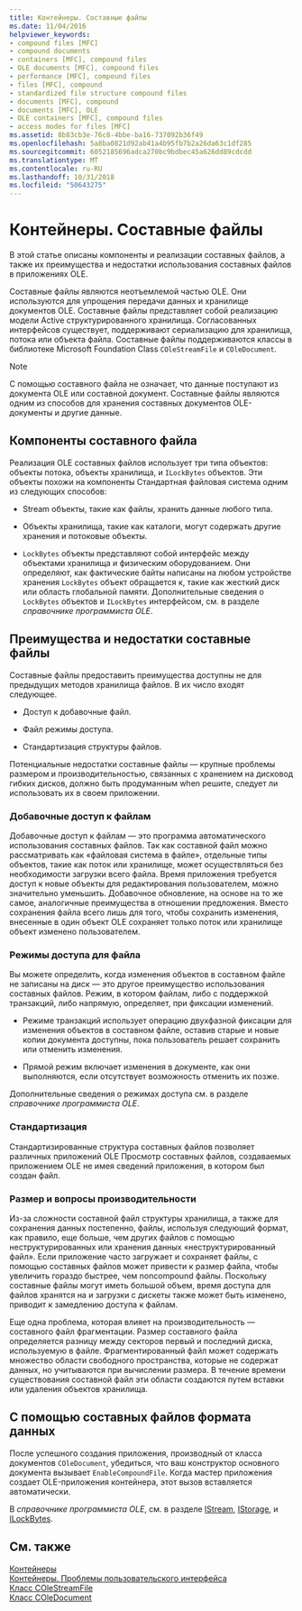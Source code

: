 ```yaml
---
title: Контейнеры. Составные файлы
ms.date: 11/04/2016
helpviewer_keywords:
- compound files [MFC]
- compound documents
- containers [MFC], compound files
- OLE documents [MFC], compound files
- performance [MFC], compound files
- files [MFC], compound
- standardized file structure compound files
- documents [MFC], compound
- documents [MFC], OLE
- OLE containers [MFC], compound files
- access modes for files [MFC]
ms.assetid: 8b83cb3e-76c8-4bbe-ba16-737092b36f49
ms.openlocfilehash: 5a8ba0821d92ab41a4b95fb7b2a26da63c1df285
ms.sourcegitcommit: 6052185696adca270bc9bdbec45a626dd89cdcdd
ms.translationtype: MT
ms.contentlocale: ru-RU
ms.lasthandoff: 10/31/2018
ms.locfileid: "50643275"
---
```

# <a name="containers-compound-files"></a>Контейнеры. Составные файлы

В этой статье описаны компоненты и реализации составных файлов, а также их преимущества и недостатки использования составных файлов в приложениях OLE.

Составные файлы являются неотъемлемой частью OLE. Они используются для упрощения передачи данных и хранилище документов OLE. Составные файлы представляет собой реализацию модели Active структурированного хранилища. Согласованных интерфейсов существует, поддерживают сериализацию для хранилища, потока или объекта файла. Составные файлы поддерживаются классы в библиотеке Microsoft Foundation Class `COleStreamFile` и `COleDocument`.

> [!NOTE]
>  С помощью составного файла не означает, что данные поступают из документа OLE или составной документ. Составные файлы являются одним из способов для хранения составных документов OLE-документы и другие данные.

##  <a name="_core_components_of_a_compound_file"></a> Компоненты составного файла

Реализация OLE составных файлов использует три типа объектов: объекты потока, объекты хранилища, и `ILockBytes` объектов. Эти объекты похожи на компоненты Стандартная файловая система одним из следующих способов:

- Stream объекты, такие как файлы, хранить данные любого типа.

- Объекты хранилища, такие как каталоги, могут содержать другие хранения и потоковые объекты.

- `LockBytes` объекты представляют собой интерфейс между объектами хранилища и физическим оборудованием. Они определяют, как фактические байты написаны на любом устройстве хранения `LockBytes` объект обращается к, такие как жесткий диск или область глобальной памяти. Дополнительные сведения о `LockBytes` объектов и `ILockBytes` интерфейсом, см. в разделе *справочнике программиста OLE*.

##  <a name="_core_advantages_and_disadvantages_of_compound_files"></a> Преимущества и недостатки составные файлы

Составные файлы предоставить преимущества доступны не для предыдущих методов хранилища файлов. В их число входят следующее.

- Доступ к добавочные файл.

- Файл режимы доступа.

- Стандартизация структуры файлов.

Потенциальные недостатки составные файлы — крупные проблемы размером и производительностью, связанных с хранением на дисковод гибких дисков, должно быть продуманным when решите, следует ли использовать их в своем приложении.

###  <a name="_core_incremental_access_to_files"></a> Добавочные доступ к файлам

Добавочные доступ к файлам — это программа автоматического использования составных файлов. Так как составной файл можно рассматривать как «файловая система в файле», отдельные типы объектов, такие как поток или хранилище, может осуществляться без необходимости загрузки всего файла. Время приложения требуется доступ к новые объекты для редактирования пользователем, можно значительно уменьшить. Добавочное обновление, на основе на то же самое, аналогичные преимущества в отношении предложения. Вместо сохранения файла всего лишь для того, чтобы сохранить изменения, внесенные в один объект OLE сохраняет только поток или хранилище объект изменено пользователем.

###  <a name="_core_file_access_modes"></a> Режимы доступа для файла

Вы можете определить, когда изменения объектов в составном файле не записаны на диск — это другое преимущество использования составных файлов. Режим, в котором файлам, либо с поддержкой транзакций, либо напрямую, определяет, при фиксации изменений.

- Режиме транзакций использует операцию двухфазной фиксации для изменения объектов в составном файле, оставив старые и новые копии документа доступны, пока пользователь решает сохранить или отменить изменения.

- Прямой режим включает изменения в документе, как они выполняются, если отсутствует возможность отменить их позже.

Дополнительные сведения о режимах доступа см. в разделе *справочнике программиста OLE*.

###  <a name="_core_standardization"></a> Стандартизация

Стандартизированные структура составных файлов позволяет различных приложений OLE Просмотр составных файлов, создаваемых приложением OLE не имея сведений приложения, в котором был создан файл.

###  <a name="_core_size_and_performance_considerations"></a> Размер и вопросы производительности

Из-за сложности составной файл структуры хранилища, а также для сохранения данных постепенно, файлы, используя следующий формат, как правило, еще больше, чем других файлов с помощью неструктурированных или хранения данных «неструктурированный файл». Если приложение часто загружает и сохраняет файлы, с помощью составных файлов может привести к размер файла, чтобы увеличить гораздо быстрее, чем noncompound файлы. Поскольку составные файлы могут иметь большой объем, время доступа для файлов хранятся на и загрузки с дискеты также может быть изменено, приводит к замедлению доступа к файлам.

Еще одна проблема, которая влияет на производительность — составного файл фрагментации. Размер составного файла определяется разницу между секторов первый и последний диска, используемую в файле. Фрагментированный файл может содержать множество области свободного пространства, которые не содержат данных, но учитываются при вычислении размера. В течение времени существования составной файл эти области создаются путем вставки или удаления объектов хранилища.

##  <a name="_core_using_compound_files_format_for_your_data"></a> С помощью составных файлов формата данных

После успешного создания приложения, производный от класса документов `COleDocument`, убедиться, что ваш конструктор основного документа вызывает `EnableCompoundFile`. Когда мастер приложения создает OLE-приложения контейнера, этот вызов вставляется автоматически.

В *справочнике программиста OLE*, см. в разделе [IStream](/windows/desktop/api/objidl/nn-objidl-istream), [IStorage](/windows/desktop/api/objidl/nn-objidl-istorage), и [ILockBytes](/windows/desktop/api/objidl/nn-objidl-ilockbytes).

## <a name="see-also"></a>См. также

[Контейнеры](../mfc/containers.md)<br/>
[Контейнеры. Проблемы пользовательского интерфейса](../mfc/containers-user-interface-issues.md)<br/>
[Класс COleStreamFile](../mfc/reference/colestreamfile-class.md)<br/>
[Класс COleDocument](../mfc/reference/coledocument-class.md)
